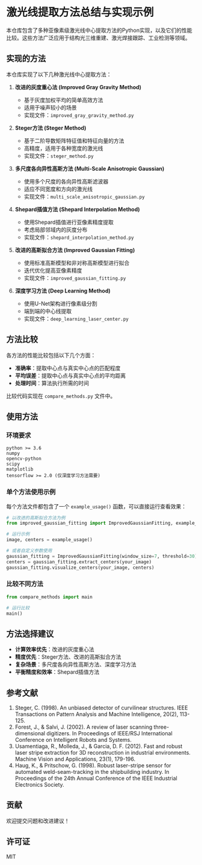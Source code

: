 # 激光线提取方法总结与实现示例

本仓库包含了多种亚像素级激光线中心提取方法的Python实现，以及它们的性能比较。这些方法广泛应用于结构光三维重建、激光焊接跟踪、工业检测等领域。

## 实现的方法

本仓库实现了以下几种激光线中心提取方法：

1. **改进的灰度重心法 (Improved Gray Gravity Method)**
   - 基于灰度加权平均的简单高效方法
   - 适用于噪声较小的场景
   - 实现文件：`improved_gray_gravity_method.py`

2. **Steger方法 (Steger Method)**
   - 基于二阶导数矩阵特征值和特征向量的方法
   - 高精度，适用于各种宽度的激光线
   - 实现文件：`steger_method.py`

3. **多尺度各向异性高斯方法 (Multi-Scale Anisotropic Gaussian)**
   - 使用多个尺度的各向异性高斯滤波器
   - 适应不同宽度和方向的激光线
   - 实现文件：`multi_scale_anisotropic_gaussian.py`

4. **Shepard插值方法 (Shepard Interpolation Method)**
   - 使用Shepard插值进行亚像素精度提取
   - 考虑局部邻域内的灰度分布
   - 实现文件：`shepard_interpolation_method.py`

5. **改进的高斯拟合方法 (Improved Gaussian Fitting)**
   - 使用标准高斯模型和非对称高斯模型进行拟合
   - 迭代优化提高亚像素精度
   - 实现文件：`improved_gaussian_fitting.py`

6. **深度学习方法 (Deep Learning Method)**
   - 使用U-Net架构进行像素级分割
   - 端到端的中心线提取
   - 实现文件：`deep_learning_laser_center.py`

## 方法比较

各方法的性能比较包括以下几个方面：

- **准确率**：提取中心点与真实中心点的匹配程度
- **平均误差**：提取中心点与真实中心点的平均距离
- **处理时间**：算法执行所需的时间

比较代码实现在 `compare_methods.py` 文件中。

## 使用方法

### 环境要求

```
python >= 3.6
numpy
opencv-python
scipy
matplotlib
tensorflow >= 2.0 (仅深度学习方法需要)
```

### 单个方法使用示例

每个方法文件都包含了一个 `example_usage()` 函数，可以直接运行查看效果：

```python
# 以改进的高斯拟合方法为例
from improved_gaussian_fitting import ImprovedGaussianFitting, example_usage

# 运行示例
image, centers = example_usage()

# 或者自定义参数使用
gaussian_fitting = ImprovedGaussianFitting(window_size=7, threshold=30)
centers = gaussian_fitting.extract_centers(your_image)
gaussian_fitting.visualize_centers(your_image, centers)
```

### 比较不同方法

```python
from compare_methods import main

# 运行比较
main()
```

## 方法选择建议

- **计算效率优先**：改进的灰度重心法
- **精度优先**：Steger方法、改进的高斯拟合方法
- **复杂场景**：多尺度各向异性高斯方法、深度学习方法
- **平衡精度和效率**：Shepard插值方法

## 参考文献

1. Steger, C. (1998). An unbiased detector of curvilinear structures. IEEE Transactions on Pattern Analysis and Machine Intelligence, 20(2), 113-125.
2. Forest, J., & Salvi, J. (2002). A review of laser scanning three-dimensional digitizers. In Proceedings of IEEE/RSJ International Conference on Intelligent Robots and Systems.
3. Usamentiaga, R., Molleda, J., & Garcia, D. F. (2012). Fast and robust laser stripe extraction for 3D reconstruction in industrial environments. Machine Vision and Applications, 23(1), 179-196.
4. Haug, K., & Pritschow, G. (1998). Robust laser-stripe sensor for automated weld-seam-tracking in the shipbuilding industry. In Proceedings of the 24th Annual Conference of the IEEE Industrial Electronics Society.

## 贡献

欢迎提交问题和改进建议！

## 许可证

MIT

